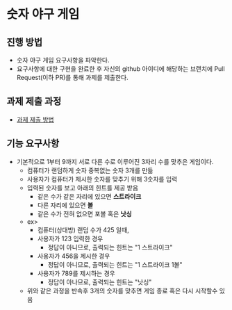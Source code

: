 # 숫자 야구 게임
## 진행 방법
* 숫자 야구 게임 요구사항을 파악한다.
* 요구사항에 대한 구현을 완료한 후 자신의 github 아이디에 해당하는 브랜치에 Pull Request(이하 PR)를 통해 과제를 제출한다.

## 과제 제출 과정
* [과제 제출 방법](https://github.com/next-step/nextstep-docs/tree/master/precourse)

## 기능 요구사항
* 기본적으로 1부터 9까지 서로 다른 수로 이루어진 3자리 수를 맞추은 게임이다.
  * 컴퓨터가 랜덤하게 숫자 중복없는 숫자 3개를 만듦
  * 사용자가 컴퓨터가 제시한 숫자를 맞추기 위해 3숫자를 입력
  * 입력된 숫자를 보고 아래의 힌트를 제공 받음
    * 같은 수가 같은 자리에 있으면 __스트라이크__
    * 다른 자리에 있으면 __볼__
    * 같은 수가 전혀 없으면 포볼 혹은 __낫싱__
  * ex>
    * 컴퓨터(상대방) 랜덤 수가 425 일때,
    * 사용자가 123 입력한 경우
        * 정답이 아니므로, 출력되는 힌트는 "1 스트라이크"
    * 사용자가 456을 제시한 경우
        * 정답이 아니므로, 출력되는 힌트는 "1 스트라이크 1볼"
    * 사용자가 789를 제시하는 경우
        * 정답이 아나므로, 출력되는 힌트는 "낫싱"
  * 위와 같은 과정을 반속후 3개의 숫자를 맞추면 게임 종료 혹은 다시 시작할수 있음
    